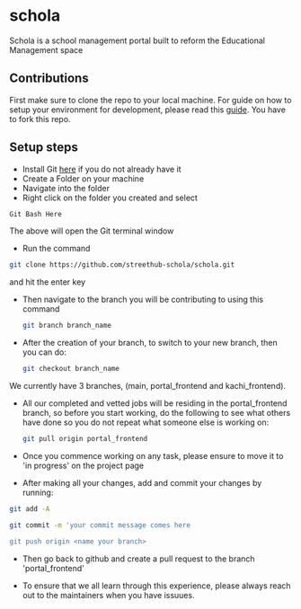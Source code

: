 # schola

Schola is a school management portal built to reform the Educational Management space

## Contributions

First make sure to clone the repo to your local machine.
For guide on how to setup your environment for development, please read this [guide](https://opensource.guide/how-to-contribute/). You have to fork this repo.

## Setup steps
- Install Git [here](https://git-scm.com/) if you do not already have it
- Create a Folder on your machine
- Navigate into the folder
- Right click on the folder you created and select 
```bash
Git Bash Here
```
The above will open the Git terminal window

- Run the command 
```bash
git clone https://github.com/streethub-schola/schola.git
```
and hit the enter key

- Then navigate to the branch you will be contributing to using this command

  ```bash
  git branch branch_name
  ```
- After the creation of your branch, to switch to your new branch, then you can do:

  ```bash
  git checkout branch_name
  ```
We currently have 3 branches, (main, portal_frontend and kachi_frontend).

- All our completed and vetted jobs will be residing in the portal_frontend branch, so before you start working, do the following to see what others have done so you do not repeat what someone else is working on:

  ```bash
  git pull origin portal_frontend
  ```

- Once you commence working on any task, please ensure to move it to 'in progress' on the project page
- After making all your changes, add and commit your changes by running:

```bash
git add -A

git commit -m 'your commit message comes here

git push origin <name your branch>
```

- Then go back to github and create a pull request to the branch 'portal_frontend'

- To ensure that we all learn through this experience, please always reach out to the maintainers when you have issuues.
  

